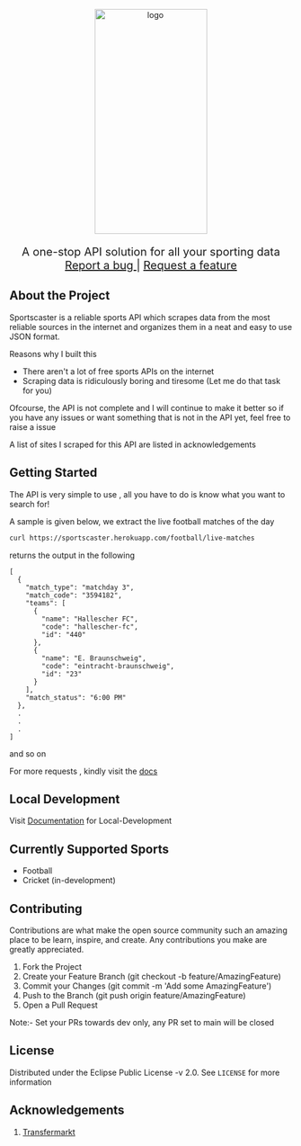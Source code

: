<p align="center">
    <img 
    src="https://user-images.githubusercontent.com/54945757/129482776-0da89503-e519-4d48-9543-9c0bf271e7bd.png" 
    alt="logo" width="200" height="400" />
</p>
<p align="center" style="font-size:20px">
  A one-stop API solution for all your sporting data
  <br>
  <a 
    href = "https://github.com/lucasace/sportscaster/issues/new?assignees=&labels=&template=bug_report.md&title=%5BBUG%5D">
    Report a bug
  </a> 
  | 
  <a 
    href="https://github.com/lucasace/sportscaster/issues/new?assignees=&labels=&template=feature_request.md&title=%5BFEATURE%5D">
    Request a feature
  </a>
</p>

## About the Project

Sportscaster is a reliable sports API which scrapes data from the most reliable sources 
in the internet and organizes them in a neat and easy to use JSON format.

Reasons why I built this
* There aren't a lot of free sports APIs on the internet
* Scraping data is ridiculously boring and tiresome (Let me do that task for you)

Ofcourse, the API is not complete and I will continue to make it better so 
if you have any issues or want something that is not in the API yet, feel free to raise a issue

A list of sites I scraped for this API are listed in acknowledgements

## Getting Started

The API is very simple to use , all you have to do is know what you want to search for!

A sample is given below, we extract the live football matches of the day

```bash
curl https://sportscaster.herokuapp.com/football/live-matches
```

returns the output in the following

```
[
  {
    "match_type": "matchday 3",
    "match_code": "3594182",
    "teams": [
      {
        "name": "Hallescher FC",
        "code": "hallescher-fc",
        "id": "440"
      },
      {
        "name": "E. Braunschweig",
        "code": "eintracht-braunschweig",
        "id": "23"
      }
    ],
    "match_status": "6:00 PM"
  },
  .
  . 
  .
]
```
and so on

For more requests , kindly visit the [docs](https://lucasace.github.io/sportscaster/)

## Local Development
Visit [Documentation](https://lucasace.github.io/sportscaster/#section/Local-Development)
for Local-Development

## Currently Supported Sports

* Football
* Cricket (in-development)

## Contributing

Contributions are what make the open source community such an amazing place to be learn, 
inspire, and create. Any contributions you make are greatly appreciated.

1. Fork the Project
2. Create your Feature Branch (git checkout -b feature/AmazingFeature)
3. Commit your Changes (git commit -m 'Add some AmazingFeature')
4. Push to the Branch (git push origin feature/AmazingFeature)
5. Open a Pull Request

Note:- Set your PRs towards dev only, any PR set to main will be closed 

## License

Distributed under the Eclipse Public License -v 2.0. See `LICENSE` for more information

## Acknowledgements

1. [Transfermarkt](http://transfermarkt.co.uk/)

